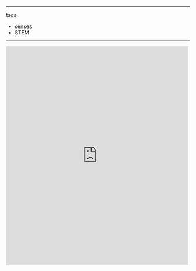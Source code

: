 
---
tags:
 - senses
 - STEM
---
<iframe src="https://www.facebook.com/plugins/post.php?href=https%3A%2F%2Fwww.facebook.com%2Fonelittleproject%2Fposts%2Fpfbid0wq5SPworDdh3m1AQor354GZ55bqjpxRkS9Bfb9GnZFScwRs5tAGcDFr9XgpGfZHNl&show_text=true&width=500" width="500" height="600" style="border:none;overflow:hidden" scrolling="no" frameborder="0" allowfullscreen="true" allow="autoplay; clipboard-write; encrypted-media; picture-in-picture; web-share"></iframe>